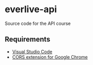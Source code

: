 # everlive-api
Source code for the API course

## Requirements

* [Visual Studio Code](https://code.visualstudio.com)
* [CORS extension for Google Chrome](https://chrome.google.com/webstore/detail/allow-cors-access-control/lhobafahddgcelffkeicbaginigeejlf)